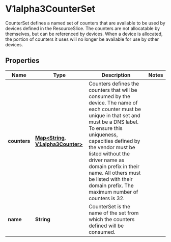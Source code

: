 

# V1alpha3CounterSet

CounterSet defines a named set of counters that are available to be used by devices defined in the ResourceSlice.  The counters are not allocatable by themselves, but can be referenced by devices. When a device is allocated, the portion of counters it uses will no longer be available for use by other devices.
## Properties

Name | Type | Description | Notes
------------ | ------------- | ------------- | -------------
**counters** | [**Map&lt;String, V1alpha3Counter&gt;**](V1alpha3Counter.md) | Counters defines the counters that will be consumed by the device. The name of each counter must be unique in that set and must be a DNS label.  To ensure this uniqueness, capacities defined by the vendor must be listed without the driver name as domain prefix in their name. All others must be listed with their domain prefix.  The maximum number of counters is 32. | 
**name** | **String** | CounterSet is the name of the set from which the counters defined will be consumed. | 



